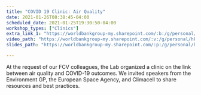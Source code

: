 ```yaml
---
title: "COVID 19 Clinic: Air Quality"
date: 2021-01-26T08:38:45-04:00
scheduled_date: 2021-01-25T19:30:50-04:00
workshop_types: ["Clinics"]
extra_link_1: "https://worldbankgroup-my.sharepoint.com/:b:/g/personal/hkrambeck_worldbank_org/EftDjZaTsX5CgUCm9-WOzZEB4GZzSkTwB-_Kgpka0k6b2Q?e=2Y0t5Z"
video_path: "https://worldbankgroup-my.sharepoint.com/:v:/g/personal/hkrambeck_worldbank_org/EScqr5f_539Hv7NMeK4j3lkBOh0dvzhkepGSMhgwvEBMig?e=dEiCms"
slides_path: "https://worldbankgroup-my.sharepoint.com/:p:/g/personal/hkrambeck_worldbank_org/EWw2mx5uFzVCnyZhuukKTYYBH4G-Yo1M-d9tkWQG8Ecn2Q?e=8lUxQ"

---
```


At the request of our FCV colleagues, the Lab organized a clinic on the link between air quality and COVID-19 outcomes. We invited speakers from the Environment GP, the European Space Agency, and Climacell to share resources and best practices.